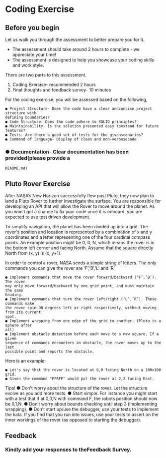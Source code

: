 # Coding Exercise

## Before you begin

Let us walk you through the assessment to better prepare you for it.

- The assessment should take around 2 hours to complete - we appreciate your
    time!
- The assessment is designed to help you showcase your coding skills and work
    style.

There are two parts to this assessment.

1. Coding Exercise- recommended 2 hours
2. Final thoughts and feedback survey- 10 minutes

For the coding exercise, you will be assessed based on the following,

```
● Project Structure- Does the code have a clear andconcise project structure with
defining boundaries?
● Code Structure- Does the code adhere to SOLID principles?
● Maintainability- Is the solution presented easy toextend for future features?
● Tests- Are there a good set of tests for the givenscenarios?
● Command of language- Display of clean and non-verbosecode
```
### ● Documentation- Clear documentation has been provided(please provide a

```
README.md)
```
## Pluto Rover Exercise

After NASA’s New Horizon successfully flew past Pluto, they now plan to land a Pluto Rover
to further investigate the surface. You are responsible for developing an API that will allow
the Rover to move around the planet. As you won’t get a chance to fix your code once it is
onboard, you are expected to use test driven development.

To simplify navigation, the planet has been divided up into a grid. The rover's position and
location is represented by a combination of x and y coordinates and a letter representing
one of the four cardinal compass points. An example position might be 0, 0, N, which
means the rover is in the bottom left corner and facing North. Assume that the square
directly North from (x, y) is (x, y+1).

In order to control a rover, NASA sends a simple string of letters. The only commands you
can give the rover are ‘F’,’B’,’L’ and ‘R’


```
● Implement commands that move the rover forward/backward (‘F’,’B’). The rover
may only move forward/backward by one grid point, and must maintain the same
heading.
● Implement commands that turn the rover left/right (‘L’,’R’). These commands make
the rover spin 90 degrees left or right respectively, without moving from its current
spot.
● Implement wrapping from one edge of the grid to another. (Pluto is a sphere after
all)
● Implement obstacle detection before each move to a new square. If a given
sequence of commands encounters an obstacle, the rover moves up to the last
possible point and reports the obstacle.
```
Here is an example:

```
● Let's say that the rover is located at 0,0 facing North on a 100x100 grid.
● Given the command "FFRFF" would put the rover at 2,2 facing East.
```
Tips!
● Don't worry about the structure of the rover. Let the structure evolve as you add
more tests.
● Start simple. For instance you might start with a test that if at 0,0,N with command
F, the robots position should now be 0,1,N.
● Don’t worry about bounds checking until step 3 (implementing wrapping).
● Don't start up/use the debugger, use your tests to implement the kata. If you find
that you run into issues, use your tests to assert on the inner workings of the rover
(as opposed to starting the debugger).

## Feedback

### Kindly add your responses to theFeedback Survey.

